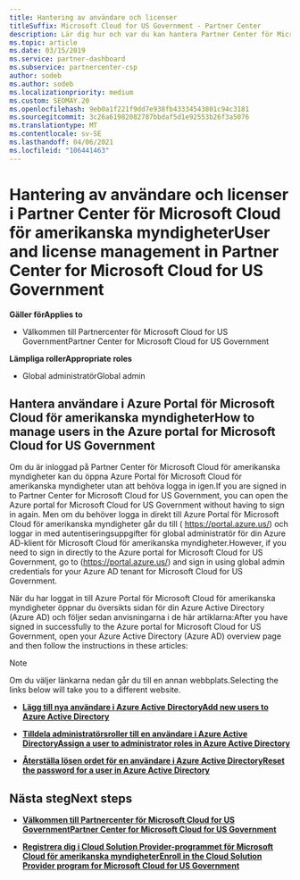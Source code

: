 ```yaml
---
title: Hantering av användare och licenser
titleSuffix: Microsoft Cloud for US Government - Partner Center
description: Lär dig hur och var du kan hantera Partner Center för Microsoft Cloud för amerikanska myndighets partners, kunder och licenser, samt återställning av lösen ord.
ms.topic: article
ms.date: 03/15/2019
ms.service: partner-dashboard
ms.subservice: partnercenter-csp
author: sodeb
ms.author: sodeb
ms.localizationpriority: medium
ms.custom: SEOMAY.20
ms.openlocfilehash: 9eb0a1f221f9dd7e938fb43334543801c94c3181
ms.sourcegitcommit: 3c26a61982082787bbdaf5d1e92553b26f3a5076
ms.translationtype: MT
ms.contentlocale: sv-SE
ms.lasthandoff: 04/06/2021
ms.locfileid: "106441463"
---
```

# <a name="user-and-license-management-in-partner-center-for-microsoft-cloud-for-us-government"></a><span data-ttu-id="bdd8e-103">Hantering av användare och licenser i Partner Center för Microsoft Cloud för amerikanska myndigheter</span><span class="sxs-lookup"><span data-stu-id="bdd8e-103">User and license management in Partner Center for Microsoft Cloud for US Government</span></span>

<span data-ttu-id="bdd8e-104">**Gäller för**</span><span class="sxs-lookup"><span data-stu-id="bdd8e-104">**Applies to**</span></span>

- <span data-ttu-id="bdd8e-105">Välkommen till Partnercenter för Microsoft Cloud for US Government</span><span class="sxs-lookup"><span data-stu-id="bdd8e-105">Partner Center for Microsoft Cloud for US Government</span></span>

<span data-ttu-id="bdd8e-106">**Lämpliga roller**</span><span class="sxs-lookup"><span data-stu-id="bdd8e-106">**Appropriate roles**</span></span>

- <span data-ttu-id="bdd8e-107">Global administratör</span><span class="sxs-lookup"><span data-stu-id="bdd8e-107">Global admin</span></span>

## <a name="how-to-manage-users-in-the-azure-portal-for-microsoft-cloud-for-us-government"></a><span data-ttu-id="bdd8e-108">Hantera användare i Azure Portal för Microsoft Cloud för amerikanska myndigheter</span><span class="sxs-lookup"><span data-stu-id="bdd8e-108">How to manage users in the Azure portal for Microsoft Cloud for US Government</span></span>

<span data-ttu-id="bdd8e-109">Om du är inloggad på Partner Center för Microsoft Cloud för amerikanska myndigheter kan du öppna Azure Portal för Microsoft Cloud för amerikanska myndigheter utan att behöva logga in igen.</span><span class="sxs-lookup"><span data-stu-id="bdd8e-109">If you are signed in to Partner Center for Microsoft Cloud for US Government, you can open the Azure portal for Microsoft Cloud for US Government without having to sign in again.</span></span> <span data-ttu-id="bdd8e-110">Men om du behöver logga in direkt till Azure Portal för Microsoft Cloud för amerikanska myndigheter går du till ( https://portal.azure.us/) och loggar in med autentiseringsuppgifter för global administratör för din Azure AD-klient för Microsoft Cloud för amerikanska myndigheter.</span><span class="sxs-lookup"><span data-stu-id="bdd8e-110">However, if you need to sign in directly to the Azure portal for Microsoft Cloud for US Government, go to (https://portal.azure.us/) and sign in using global admin credentials for your Azure AD tenant for Microsoft Cloud for US Government.</span></span>

<span data-ttu-id="bdd8e-111">När du har loggat in till Azure Portal för Microsoft Cloud för amerikanska myndigheter öppnar du översikts sidan för din Azure Active Directory (Azure AD) och följer sedan anvisningarna i de här artiklarna:</span><span class="sxs-lookup"><span data-stu-id="bdd8e-111">After you have signed in successfully to the Azure portal for Microsoft Cloud for US Government, open your Azure Active Directory (Azure AD) overview page and then follow the instructions in these articles:</span></span>

> [!NOTE]  
> <span data-ttu-id="bdd8e-112">Om du väljer länkarna nedan går du till en annan webbplats.</span><span class="sxs-lookup"><span data-stu-id="bdd8e-112">Selecting the links below will take you to a different website.</span></span> 

-  [<span data-ttu-id="bdd8e-113">**Lägg till nya användare i Azure Active Directory**</span><span class="sxs-lookup"><span data-stu-id="bdd8e-113">**Add new users to Azure Active Directory**</span></span>](/azure/active-directory/active-directory-users-create-azure-portal)

-  [<span data-ttu-id="bdd8e-114">**Tilldela administratörsroller till en användare i Azure Active Directory**</span><span class="sxs-lookup"><span data-stu-id="bdd8e-114">**Assign a user to administrator roles in Azure Active Directory**</span></span>](/azure/active-directory/active-directory-users-assign-role-azure-portal)

-  [<span data-ttu-id="bdd8e-115">**Återställa lösen ordet för en användare i Azure Active Directory**</span><span class="sxs-lookup"><span data-stu-id="bdd8e-115">**Reset the password for a user in Azure Active Directory**</span></span>](/azure/active-directory/active-directory-users-reset-password-azure-portal)

## <a name="next-steps"></a><span data-ttu-id="bdd8e-116">Nästa steg</span><span class="sxs-lookup"><span data-stu-id="bdd8e-116">Next steps</span></span>

-  [<span data-ttu-id="bdd8e-117">**Välkommen till Partnercenter för Microsoft Cloud for US Government**</span><span class="sxs-lookup"><span data-stu-id="bdd8e-117">**Partner Center for Microsoft Cloud for US Government**</span></span>](partner-center-for-microsoft-us-govt-cloud.md)

-  [<span data-ttu-id="bdd8e-118">**Registrera dig i Cloud Solution Provider-programmet för Microsoft Cloud för amerikanska myndigheter**</span><span class="sxs-lookup"><span data-stu-id="bdd8e-118">**Enroll in the Cloud Solution Provider program for Microsoft Cloud for US Government**</span></span>](enroll-in-csp-for-microsoft-us-govt-cloud.md)